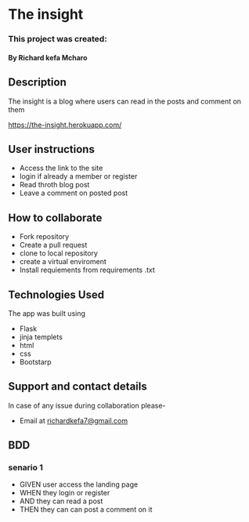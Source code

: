 # The insight

### This project was created:
#### By **Richard kefa Mcharo**

## Description 
The insight is a blog where users can read in the posts and comment on them

https://the-insight.herokuapp.com/

## User instructions 
* Access the link to the site
* login if already a member or register
* Read throth blog post
* Leave a comment on posted post


## How to collaborate
* Fork repository
* Create a pull request
* clone to local repository
* create a virtual enviroment 
* Install requiements from requirements .txt

## Technologies Used
The app was built using
* Flask 
* jinja templets
* html
* css 
* Bootstarp
## Support and contact details
In case of any issue during collaboration please-
* Email at richardkefa7@gmail.com
## BDD
### senario 1
* GIVEN user access the landing page
* WHEN they login or register 
* AND  they can read a post
* THEN they can can post a comment on it 
